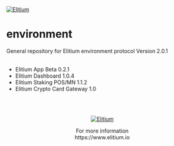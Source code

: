 <a href="https://www.elitium.io/wp-content/uploads/2018/12/logo-1.png" target="_blank"><img src="https://www.elitium.io/wp-content/uploads/2018/12/logo-1.png" border="0" alt="Elitium"></a>


# environment

General repository for Elitium environment protocol
Version 2.0.1
<br><br>
- Elitium App Beta 0.2.1<br>
- Elitium Dashboard 1.0.4<br>
- Elitium Staking POS/MN 1.1.2<br>
- Elitium Crypto Card Gateway 1.0
<br>
<br>

<p align="center"><a href="https://www.elitium.io/wp-content/uploads/2018/12/logo-1.png" target="_blank"><img src="https://www.elitium.io/wp-content/uploads/2018/12/logo-1.png" border="0" alt="Elitium"></a></p>
<p align="center">For more information<br>
https://www.elitium.io</p>
